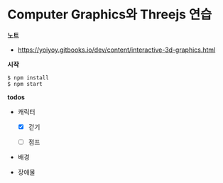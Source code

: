 

 # Computer Graphics와 Threejs 연습

 **노트**
 - https://yoiyoy.gitbooks.io/dev/content/interactive-3d-graphics.html

**시작**

```shell
$ npm install
$ npm start
```

 **todos**

 - 캐릭터

   - [x] 걷기

   - [ ] 점프

 - 배경

 - 장애물
